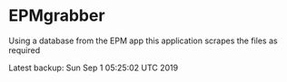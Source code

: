 # EPMgrabber
Using a database from the EPM app this application scrapes the files as required


Latest backup: Sun Sep 1 05:25:02 UTC 2019
